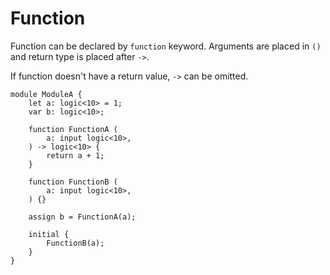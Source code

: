 # Function

Function can be declared by `function` keyword.
Arguments are placed in `()` and return type is placed after `->`.

If function doesn't have a return value, `->` can be omitted.

```veryl,playground
module ModuleA {
    let a: logic<10> = 1;
    var b: logic<10>;

    function FunctionA (
        a: input logic<10>,
    ) -> logic<10> {
        return a + 1;
    }

    function FunctionB (
        a: input logic<10>,
    ) {}

    assign b = FunctionA(a);

    initial {
        FunctionB(a);
    }
}
```
